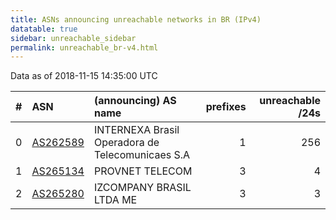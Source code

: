 ```yaml
---
title: ASNs announcing unreachable networks in BR (IPv4)
datatable: true
sidebar: unreachable_sidebar
permalink: unreachable_br-v4.html
---
```


Data as of 2018-11-15 14:35:00 UTC


<div class="datatable-begin"></div>

|   # | ASN                                      | (announcing) AS name                             |   prefixes |   unreachable /24s |
|----:|:-----------------------------------------|:-------------------------------------------------|-----------:|-------------------:|
|   0 | [AS262589](unreachable_AS262589-v4.html) | INTERNEXA Brasil Operadora de Telecomunicaes S.A |          1 |                256 |
|   1 | [AS265134](unreachable_AS265134-v4.html) | PROVNET TELECOM                                  |          3 |                  4 |
|   2 | [AS265280](unreachable_AS265280-v4.html) | IZCOMPANY BRASIL LTDA ME                         |          3 |                  3 |

<div class="datatable-end"></div>